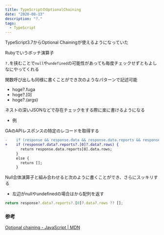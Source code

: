 ```yaml
---
title: TypeScriptのOptionalChaining
date: "2020-08-13"
description: "?."
tags:
  - TypeScript
---
```


TypeScript3.7からOptional Chainingが使えるようになっていた

Rubyでいうボッチ演算子

`?.`を挟むことで`null`や`undefined`の可能性があっても毎度チェックせずともよしなにやってくれる

関数呼び出しも同様に書くことができ次のようなパターンで記述可能

- hoge?.fuga
- hoge?.[0]
- hoge?.(args)

ネストの深いJSONなどで存在チェックをする際に楽に書けるようになる

- 例

GAのAPIレスポンスの特定のレコードを取得する

```diff
-    if (response && response.data && response.data.reports && response.data.reports[0] && response.data.reports[0].data && response.data.reports[0].data.rows) {
+    if (response?.data?.reports?.[0]?.data?.rows) {
       return response.data.reports[0].data.rows;
     }
     else {
       return [];
     }
```

Null合体演算子と組み合わせると次のように書くことができ、さらにスッキリする

- 左辺がnullやundefinedの場合はから配列を返す

```typescript
return response?.data?.reports?.[0]?.data?.rows ?? [];
```

### 参考
[Optional chaining - JavaScript | MDN](https://developer.mozilla.org/ja/docs/Web/JavaScript/Reference/Operators/Optional_chaining)

